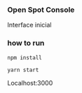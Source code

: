 ### Open Spot Console
Interface inicial

### how to run
```
npm install
```
```
yarn start
```
Localhost:3000
